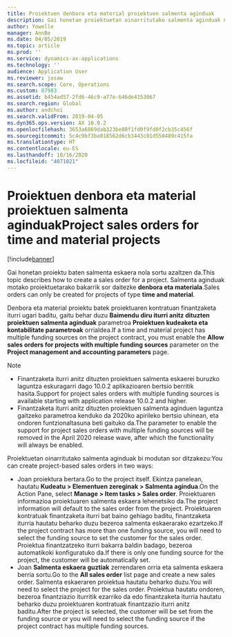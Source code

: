 ```yaml
---
title: Proiektuen denbora eta material proiektuen salmenta aginduak
description: Gai honetan proiektuetan oinarritutako salmenta aginduak nola sortu azaltzen da denbora eta proiektu materialetarako.
author: Yowelle
manager: AnnBe
ms.date: 04/05/2019
ms.topic: article
ms.prod: ''
ms.service: dynamics-ax-applications
ms.technology: ''
audience: Application User
ms.reviewer: josaw
ms.search.scope: Core, Operations
ms.custom: 87983
ms.assetid: b454ad57-2fd6-46c9-a77e-646de4153067
ms.search.region: Global
ms.author: andchoi
ms.search.validFrom: 2019-04-05
ms.dyn365.ops.version: AX 10.0.2
ms.openlocfilehash: 3653a6869dab323be88f1fd0f9fd0f2cb35c456f
ms.sourcegitcommit: 5c4c9bf3ba018562d6cb3443c01d550489c415fa
ms.translationtype: HT
ms.contentlocale: eu-ES
ms.lasthandoff: 10/16/2020
ms.locfileid: "4071021"
---
```

# <a name="project-sales-orders-for-time-and-material-projects"></a><span data-ttu-id="e19ba-103">Proiektuen denbora eta material proiektuen salmenta aginduak</span><span class="sxs-lookup"><span data-stu-id="e19ba-103">Project sales orders for time and material projects</span></span>

[!include[banner](../includes/banner.md)]

<span data-ttu-id="e19ba-104">Gai honetan proiektu baten salmenta eskaera nola sortu azaltzen da.</span><span class="sxs-lookup"><span data-stu-id="e19ba-104">This topic describes how to create a sales order for a project.</span></span> <span data-ttu-id="e19ba-105">Salmenta aginduak motako proiektuetarako bakarrik sor daitezke **denbora eta materiala**.</span><span class="sxs-lookup"><span data-stu-id="e19ba-105">Sales orders can only be created for projects of type **time and material**.</span></span>

<span data-ttu-id="e19ba-106">Denbora eta material proiektu batek proiektuaren kontratuan finantzaketa iturri ugari baditu, gaitu behar duzu **Baimendu diru iturri anitz dituzten proiektuen salmenta aginduak** parametroa **Proiektuen kudeaketa eta kontabilitate parametroak** orrialdea.</span><span class="sxs-lookup"><span data-stu-id="e19ba-106">If a time and material project has multiple funding sources on the project contract, you must enable the **Allow sales orders for projects with multiple funding sources** parameter on the **Project management and accounting parameters** page.</span></span> 

> [!NOTE]
> - <span data-ttu-id="e19ba-107">Finantzaketa iturri anitz dituzten proiektuen salmenta eskaerei buruzko laguntza eskuragarri dago 10.0.2 aplikazioaren bertsio berritik hasita.</span><span class="sxs-lookup"><span data-stu-id="e19ba-107">Support for project sales orders with multiple funding sources is available starting with application release 10.0.2 and higher.</span></span>
> - <span data-ttu-id="e19ba-108">Finantzaketa iturri anitz dituzten proiektuen salmenta aginduen laguntza gaitzeko parametroa kenduko da 2020ko apirileko bertsio uhinean, eta ondoren funtzionaltasuna beti gaituko da.</span><span class="sxs-lookup"><span data-stu-id="e19ba-108">The parameter to enable the support for project sales orders with multiple funding sources will be removed in the April 2020 release wave, after which the functionality will always be enabled.</span></span>

<span data-ttu-id="e19ba-109">Proiektuetan oinarritutako salmenta aginduak bi modutan sor ditzakezu:</span><span class="sxs-lookup"><span data-stu-id="e19ba-109">You can create project-based sales orders in two ways:</span></span>

- <span data-ttu-id="e19ba-110">Joan proiektura bertara.</span><span class="sxs-lookup"><span data-stu-id="e19ba-110">Go to the project itself.</span></span> <span data-ttu-id="e19ba-111">Ekintza panelean, hautatu **Kudeatu > Elementuen zereginak > Salmenta agindua**.</span><span class="sxs-lookup"><span data-stu-id="e19ba-111">On the Action Pane, select **Manage > Item tasks > Sales order**.</span></span> <span data-ttu-id="e19ba-112">Proiektuaren informazioa proiektuaren salmenta eskaera lehenetsiko da.</span><span class="sxs-lookup"><span data-stu-id="e19ba-112">The project information will default to the sales order from the project.</span></span> <span data-ttu-id="e19ba-113">Proiektuaren kontratuak finantzaketa iturri bat baino gehiago baditu, finantzaketa iturria hautatu beharko duzu bezeroa salmenta eskaerarako ezartzeko.</span><span class="sxs-lookup"><span data-stu-id="e19ba-113">If the project contract has more than one funding source, you will need to select the funding source to set the customer for the sales order.</span></span> <span data-ttu-id="e19ba-114">Proiektua finantzatzeko iturri bakarra baldin badago, bezeroa automatikoki konfiguratuko da.</span><span class="sxs-lookup"><span data-stu-id="e19ba-114">If there is only one funding source for the project, the customer will be automatically set.</span></span>
- <span data-ttu-id="e19ba-115">Joan **Salmenta eskaera guztiak** zerrendaren orria eta salmenta eskaera berria sortu.</span><span class="sxs-lookup"><span data-stu-id="e19ba-115">Go to the **All sales order** list page and create a new sales order.</span></span> <span data-ttu-id="e19ba-116">Salmenta eskaeraren proiektua hautatu beharko duzu.</span><span class="sxs-lookup"><span data-stu-id="e19ba-116">You will need to select the project for the sales order.</span></span> <span data-ttu-id="e19ba-117">Proiektua hautatu ondoren, bezeroa finantziazio iturritik ezarriko da edo finantzaketa iturria hautatu beharko duzu proiektuaren kontratuak finantzazio iturri anitz baditu.</span><span class="sxs-lookup"><span data-stu-id="e19ba-117">After the project is selected, the customer will be set from the funding source or you will need to select the funding source if the project contract has multiple funding sources.</span></span>

